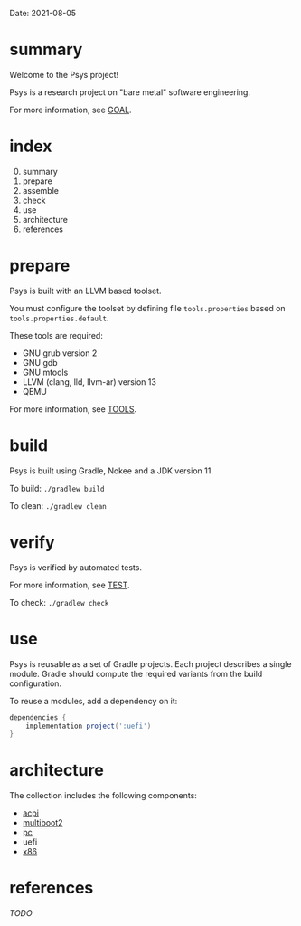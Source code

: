 Date: 2021-08-05

# summary

Welcome to the Psys project!

Psys is a research project on "bare metal" software engineering.

For more information, see [GOAL](doc/GOAL.md).

# index

0. summary
1. prepare
2. assemble
3. check
4. use
5. architecture
6. references

# prepare

Psys is built with an LLVM based toolset.

You must configure the toolset by defining file `tools.properties`
based on `tools.properties.default`.

These tools are required:

- GNU grub version 2
- GNU gdb
- GNU mtools
- LLVM (clang, lld, llvm-ar) version 13
- QEMU

For more information, see [TOOLS](doc/TOOLS.md).

# build

Psys is built using Gradle, Nokee and a JDK version 11.

To build: `./gradlew build`

To clean: `./gradlew clean`

# verify

Psys is verified by automated tests.

For more information, see [TEST](doc/TEST.md).

To check: `./gradlew check`

# use

Psys is reusable as a set of Gradle projects.
Each project describes a single module.
Gradle should compute the required variants from the build configuration.

To reuse a modules, add a dependency on it:

```gradle
dependencies {
    implementation project(':uefi')
}
```

# architecture

The collection includes the following components:

* [acpi](acpi/README.md)
* [multiboot2](multiboot2/README.md)
* [pc](pc/README.md)
* uefi
* [x86](x86/README.md)

# references

_TODO_
